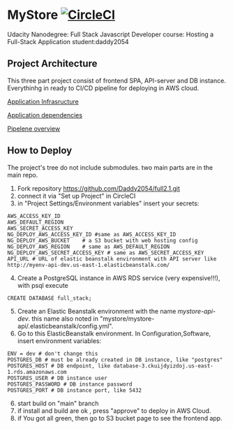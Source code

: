 # MyStore [![CircleCI](https://dl.circleci.com/status-badge/img/gh/Daddy2054/full2.1/tree/main.svg?style=svg)](https://dl.circleci.com/status-badge/redirect/gh/Daddy2054/full2.1/tree/main)

Udacity Nanodegree: Full Stack Javascript Developer
course: Hosting a Full-Stack Application 
student:daddy2054

## Project Architecture

This three part project consist of frontend SPA, API-server and DB instance.
Everythinhg in ready to CI/CD pipeline for deploying in AWS cloud.


[Application Infrasructure](docs/Infrastructure.md)

[Application dependencies](docs/dependencies.md)

[Pipelene overview](docs/pipeline.md)

## How to Deploy
The project's tree do not include submodules. two main parts are in the main repo.

1. Fork repository https://github.com/Daddy2054/full2.1.git
2. connect it via "Set up Project" in CircleCI
3. in "Project Settings/Environment variables" insert your secrets:
```
AWS_ACCESS_KEY_ID
AWS_DEFAULT_REGION	
AWS_SECRET_ACCESS_KEY
NG_DEPLOY_AWS_ACCESS_KEY_ID	#same as AWS_ACCESS_KEY_ID
NG_DEPLOY_AWS_BUCKET	# a S3 bucket with web hosting config
NG_DEPLOY_AWS_REGION	# same as AWS_DEFAULT_REGION	
NG_DEPLOY_AWS_SECRET_ACCESS_KEY # same as AWS_SECRET_ACCESS_KEY
API_URL # URL of elastic beanstalk environment with API server like http://myenv-api-dev.us-east-1.elasticbeanstalk.com/

```
4. Create a PostgreSQL instance in AWS RDS service (very expensive!!!), with psql execute 
```
CREATE DATABASE full_stack;
``` 
5. Create an Elastic Beanstalk environment with the name _mystore-api-dev_. this name also noted in "mystore/mystore-api/.elasticbeanstalk/config.yml".
6. Go to this ElasticBeanstalk environment. In Configuration,Software, insert environment variables:
```
ENV = dev # don't change this
POSTGRES_DB # must be already created in DB instance, like "postgres"
POSTGRES_HOST # DB endpoint, like database-3.ckuijdyizdoj.us-east-1.rds.amazonaws.com
POSTGRES_USER # DB instance user
POSTGRES_PASSWORD # DB instance password
POSTGRES_PORT # DB instance port, like 5432

```

6. start build on "main" branch
7. if install and build are ok , press "approve" to deploy in AWS Cloud.
8. if You got all green, then go to S3 bucket page to see the frontend app.


